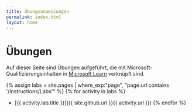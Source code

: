 ```yaml
---
title: Übungsanweisungen
permalink: index.html
layout: home
---
```


# Übungen

Auf dieser Seite sind Übungen aufgeführt, die mit Microsoft-Qualifizierungsinhalten in [Microsoft Learn](https://learn.microsoft.com) verknüpft sind.

<!-- You can edit the paragraph above to provide a more specific description and links to content on Learn.

Include the following note if an Azure subscription is required (or add something similar for any other requirements, such as a Microsoft 365 account).

> **Note**: To complete these exercises, you will need a [Microsoft Azure subscription](https://azure.microsoft.com/free) in which you have sufficient permissions to create and configure the required resources.

If a more complex setup is required, create a separate markdown file with setup instructions at \Instructions\Labs\00-setup.md - being sure to include "lab.title"" metadata at the top so it shows up the list below
-->

{% assign labs = site.pages | where_exp:"page", "page.url contains '/Instructions/Labs'" %} {% for activity in labs  %}
- [{{ activity.lab.title }}]({{ site.github.url }}{{ activity.url }}) {% endfor %}


